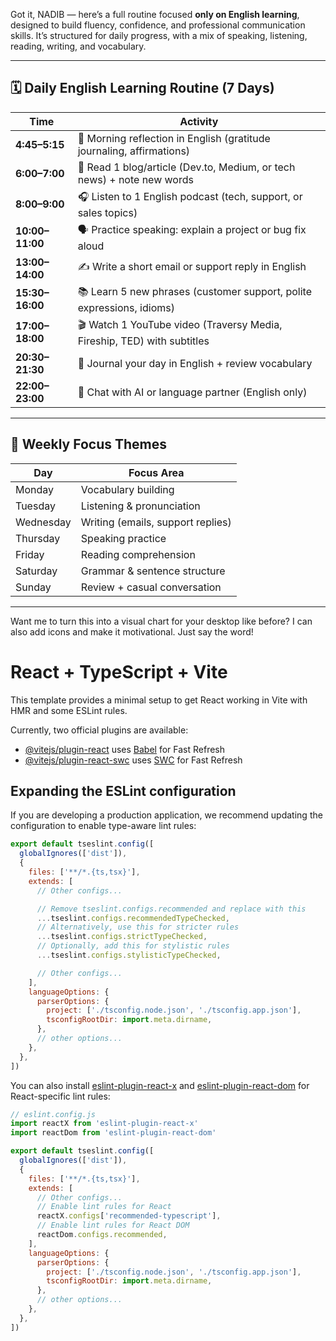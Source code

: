 Got it, NADIB — here’s a full routine focused **only on English learning**, designed to build fluency, confidence, and professional communication skills. It’s structured for daily progress, with a mix of speaking, listening, reading, writing, and vocabulary.

---

## 🗓️ Daily English Learning Routine (7 Days)

| Time         | Activity                                                                 |
|--------------|--------------------------------------------------------------------------|
| **4:45–5:15** | 🌅 Morning reflection in English (gratitude journaling, affirmations)    |
| **6:00–7:00** | 📖 Read 1 blog/article (Dev.to, Medium, or tech news) + note new words   |
| **8:00–9:00** | 🎧 Listen to 1 English podcast (tech, support, or sales topics)          |
| **10:00–11:00**| 🗣️ Practice speaking: explain a project or bug fix aloud                |
| **13:00–14:00**| ✍️ Write a short email or support reply in English                      |
| **15:30–16:00**| 📚 Learn 5 new phrases (customer support, polite expressions, idioms)   |
| **17:00–18:00**| 🎬 Watch 1 YouTube video (Traversy Media, Fireship, TED) with subtitles |
| **20:30–21:30**| 📝 Journal your day in English + review vocabulary                      |
| **22:00–23:00**| 💬 Chat with AI or language partner (English only)                      |

---

## 🔁 Weekly Focus Themes

| Day       | Focus Area                          |
|-----------|-------------------------------------|
| Monday    | Vocabulary building                 |
| Tuesday   | Listening & pronunciation           |
| Wednesday | Writing (emails, support replies)   |
| Thursday  | Speaking practice                   |
| Friday    | Reading comprehension               |
| Saturday  | Grammar & sentence structure        |
| Sunday    | Review + casual conversation        |

---

Want me to turn this into a visual chart for your desktop like before? I can also add icons and make it motivational. Just say the word!








# React + TypeScript + Vite

This template provides a minimal setup to get React working in Vite with HMR and some ESLint rules.

Currently, two official plugins are available:

- [@vitejs/plugin-react](https://github.com/vitejs/vite-plugin-react/blob/main/packages/plugin-react) uses [Babel](https://babeljs.io/) for Fast Refresh
- [@vitejs/plugin-react-swc](https://github.com/vitejs/vite-plugin-react/blob/main/packages/plugin-react-swc) uses [SWC](https://swc.rs/) for Fast Refresh

## Expanding the ESLint configuration

If you are developing a production application, we recommend updating the configuration to enable type-aware lint rules:

```js
export default tseslint.config([
  globalIgnores(['dist']),
  {
    files: ['**/*.{ts,tsx}'],
    extends: [
      // Other configs...

      // Remove tseslint.configs.recommended and replace with this
      ...tseslint.configs.recommendedTypeChecked,
      // Alternatively, use this for stricter rules
      ...tseslint.configs.strictTypeChecked,
      // Optionally, add this for stylistic rules
      ...tseslint.configs.stylisticTypeChecked,

      // Other configs...
    ],
    languageOptions: {
      parserOptions: {
        project: ['./tsconfig.node.json', './tsconfig.app.json'],
        tsconfigRootDir: import.meta.dirname,
      },
      // other options...
    },
  },
])
```

You can also install [eslint-plugin-react-x](https://github.com/Rel1cx/eslint-react/tree/main/packages/plugins/eslint-plugin-react-x) and [eslint-plugin-react-dom](https://github.com/Rel1cx/eslint-react/tree/main/packages/plugins/eslint-plugin-react-dom) for React-specific lint rules:

```js
// eslint.config.js
import reactX from 'eslint-plugin-react-x'
import reactDom from 'eslint-plugin-react-dom'

export default tseslint.config([
  globalIgnores(['dist']),
  {
    files: ['**/*.{ts,tsx}'],
    extends: [
      // Other configs...
      // Enable lint rules for React
      reactX.configs['recommended-typescript'],
      // Enable lint rules for React DOM
      reactDom.configs.recommended,
    ],
    languageOptions: {
      parserOptions: {
        project: ['./tsconfig.node.json', './tsconfig.app.json'],
        tsconfigRootDir: import.meta.dirname,
      },
      // other options...
    },
  },
])
```
